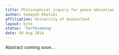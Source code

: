 ```yaml
---
title: Philosophical inquiry for peace education
author: Somayeh Khatibi
affiliation: University of Queensland
layout: bite
status: 'forthcoming'
date: 08 Aug 2014
---
```


Abstract coming soon...